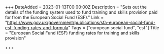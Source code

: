 +++
DateAdded = 2023-01-13T00:00:00Z
Description = "Sets out the details of the funding system used to fund training and skills provision paid for from the European Social Fund (ESF)."
Link = "https://www.gov.uk/government/publications/sfa-european-social-fund-esf-funding-rates-and-formula"
Tags = ["european social fund", "esf"]
Title = "European Social Fund (ESF) funding rates for training and skills provision"

+++
